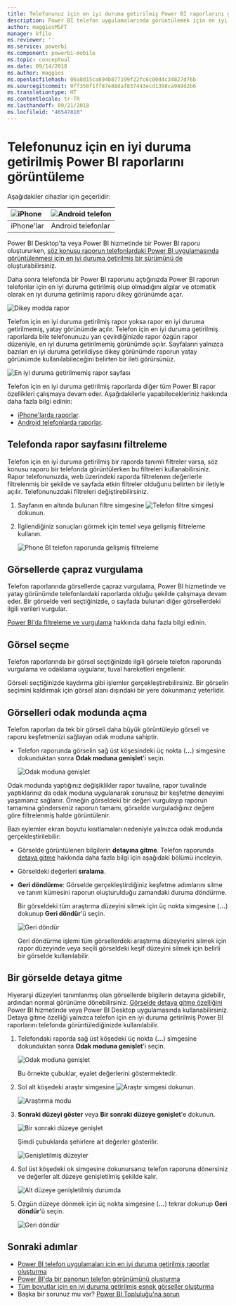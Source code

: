 ```yaml
---
title: Telefonunuz için en iyi duruma getirilmiş Power BI raporlarını görüntüleme
description: Power BI telefon uygulamalarında görüntülemek için en iyi duruma getirilmiş rapor sayfalarıyla etkileşim kurma hakkında bilgi edinin.
author: maggiesMSFT
manager: kfile
ms.reviewer: ''
ms.service: powerbi
ms.component: powerbi-mobile
ms.topic: conceptual
ms.date: 09/14/2018
ms.author: maggies
ms.openlocfilehash: 06a8d15ca894b877199f22fc6c00d4c34827d76b
ms.sourcegitcommit: 0ff358f1ff87e88daf837443ecd1398ca949d2b6
ms.translationtype: HT
ms.contentlocale: tr-TR
ms.lasthandoff: 09/21/2018
ms.locfileid: "46547810"
---
```

# <a name="view-power-bi-reports-optimized-for-your-phone"></a>Telefonunuz için en iyi duruma getirilmiş Power BI raporlarını görüntüleme

Aşağıdakiler cihazlar için geçerlidir:

| ![iPhone](./media/mobile-apps-view-phone-report/ios-logo-40-px.png) | ![Android telefon](./media/mobile-apps-view-phone-report/android-logo-40-px.png) |
|:--- |:--- |
| iPhone'lar |Android telefonlar |

Power BI Desktop'ta veya  Power BI hizmetinde bir Power BI raporu oluştururken, [söz konusu raporun telefonlardaki Power BI uygulamasında görüntülenmesi için en iyi duruma getirilmiş bir sürümünü de](../../desktop-create-phone-report.md) oluşturabilirsiniz.

Daha sonra telefonda bir Power BI raporunu açtığınızda Power BI raporun telefonlar için en iyi duruma getirilmiş olup olmadığını algılar ve otomatik olarak en iyi duruma getirilmiş raporu dikey görünümde açar.

![Dikey modda rapor](./media/mobile-apps-view-phone-report/07-power-bi-phone-report-portrait.png)

Telefon için en iyi duruma getirilmiş rapor yoksa rapor en iyi duruma getirilmemiş, yatay görünümde açılır. Telefon için en iyi duruma getirilmiş raporlarda bile telefonunuzu yan çevirdiğinizde rapor özgün rapor düzeniyle, en iyi duruma getirilmemiş görünümde açılır. Sayfaların yalnızca bazıları en iyi duruma getirildiyse dikey görünümde raporun yatay görünümde kullanılabileceğini belirten bir ileti görürsünüz.

![En iyi duruma getirilmemiş rapor sayfası](./media/mobile-apps-view-phone-report/06-power-bi-phone-report-page-not-optimized.png)

Telefon için en iyi duruma getirilmiş raporlarda diğer tüm Power BI rapor özellikleri çalışmaya devam eder. Aşağıdakilerle yapabilecekleriniz hakkında daha fazla bilgi edinin:

* [iPhone'larda raporlar](mobile-reports-in-the-mobile-apps.md). 
* [Android telefonlarda raporlar](mobile-reports-in-the-mobile-apps.md).

## <a name="filter-the-report-page-on-a-phone"></a>Telefonda rapor sayfasını filtreleme
Telefon için en iyi duruma getirilmiş bir raporda tanımlı filtreler varsa, söz konusu raporu bir telefonda görüntülerken bu filtreleri kullanabilirsiniz. Rapor telefonunuzda, web üzerindeki raporda filtrelenen değerlerle filtrelenmiş bir şekilde ve sayfada etkin filtreler olduğunu belirten bir iletiyle açılır. Telefonunuzdaki filtreleri değiştirebilirsiniz.

1. Sayfanın en altında bulunan filtre simgesine ![Telefon filtre simgesi](./media/mobile-apps-view-phone-report/power-bi-phone-filter-icon.png) dokunun. 
2. İlgilendiğiniz sonuçları görmek için temel veya gelişmiş filtreleme kullanın.
   
    ![Phone BI telefon raporunda gelişmiş filtreleme](./media/mobile-apps-view-phone-report/power-bi-iphone-advanced-filter-toronto.gif)

## <a name="cross-highlight-visuals"></a>Görsellerde çapraz vurgulama
Telefon raporlarında görsellerde çapraz vurgulama, Power BI hizmetinde ve yatay görünümde telefonlardaki raporlarda olduğu şekilde çalışmaya devam eder. Bir görselde veri seçtiğinizde, o sayfada bulunan diğer görsellerdeki ilgili verileri vurgular.

[Power BI'da filtreleme ve vurgulama](../../power-bi-reports-filters-and-highlighting.md) hakkında daha fazla bilgi edinin.

## <a name="select-visuals"></a>Görsel seçme
Telefon raporlarında bir görsel seçtiğinizde ilgili görsele telefon raporunda vurgulama ve odaklama uygulanır, tuval hareketleri engellenir.

Görseli seçtiğinizde kaydırma gibi işlemler gerçekleştirebilirsiniz. Bir görselin seçimini kaldırmak için görsel alanı dışındaki bir yere dokunmanız yeterlidir.

## <a name="open-visuals-in-focus-mode"></a>Görselleri odak modunda açma
Telefon raporları da tek bir görseli daha büyük görüntüleyip görseli ve raporu keşfetmenizi sağlayan odak moduna sahiptir.

* Telefon raporunda görselin sağ üst köşesindeki üç nokta (**...**) simgesine dokunduktan sonra **Odak moduna genişlet**'i seçin.
  
    ![Odak moduna genişlet](././media/mobile-apps-view-phone-report/power-bi-phone-report-focus-mode.png)

Odak modunda yaptığınız değişiklikler rapor tuvaline, rapor tuvalinde yaptıklarınız da odak moduna uygulanarak sorunsuz bir keşfetme deneyimi yaşamanız sağlanır. Örneğin görseldeki bir değeri vurgulayıp raporun tamamına gönderseniz raporun tamamı, görselde vurguladığınız değere göre filtrelenmiş halde görüntülenir.

Bazı eylemler ekran boyutu kısıtlamaları nedeniyle yalnızca odak modunda gerçekleştirilebilir:

* Görselde görüntülenen bilgilerin **detayına gitme**. Telefon raporunda [detaya gitme](mobile-apps-view-phone-report.md#drill-down-in-a-visual) hakkında daha fazla bilgi için aşağıdaki bölümü inceleyin.
* Görseldeki değerleri **sıralama**.
* **Geri döndürme**: Görselde gerçekleştirdiğiniz keşfetme adımlarını silme ve tanım kümesini raporun oluşturulduğu zamandaki duruma döndürme.
  
    Bir görseldeki tüm araştırma düzeyini silmek için üç nokta simgesine (**...**) dokunup **Geri döndür**'ü seçin.
  
    ![Geri döndür](././media/mobile-apps-view-phone-report/power-bi-phone-report-revert-levels.png)
  
    Geri döndürme işlemi tüm görsellerdeki araştırma düzeylerini silmek için rapor düzeyinde veya seçili görseldeki keşif düzeyini silmek için belirli bir görselde kullanılabilir.   

## <a name="drill-down-in-a-visual"></a>Bir görselde detaya gitme
Hiyerarşi düzeyleri tanımlanmış olan görsellerde bilgilerin detayına gidebilir, ardından normal görünüme dönebilirsiniz. [Görselde detaya gitme özelliğini](../end-user-drill.md) Power BI hizmetinde veya Power BI Desktop uygulamasında kullanabilirsiniz. Detaya gitme özelliği yalnızca telefon için en iyi duruma getirilmiş Power BI raporlarını telefonda görüntülediğinizde kullanılabilir. 

1. Telefondaki raporda sağ üst köşedeki üç nokta (**...**) simgesine dokunduktan sonra **Odak moduna genişlet**'i seçin.
   
    ![Odak moduna genişlet](././media/mobile-apps-view-phone-report/power-bi-phone-report-focus-mode.png)
   
    Bu örnekte çubuklar, eyalet değerlerini göstermektedir.
2. Sol alt köşedeki araştır simgesine ![Araştır simgesi](./media/mobile-apps-view-phone-report/power-bi-phone-report-explore-icon.png) dokunun.
   
    ![Araştırma modu](./media/mobile-apps-view-phone-report/power-bi-phone-report-explore-mode.png)
3. **Sonraki düzeyi göster** veya **Bir sonraki düzeye genişlet**'e dokunun.
   
    ![Bir sonraki düzeye genişlet](./media/mobile-apps-view-phone-report/power-bi-phone-report-expand-levels.png)
   
    Şimdi çubuklarda şehirlere ait değerler gösterilir.
   
    ![Genişletilmiş düzeyler](./media/mobile-apps-view-phone-report/power-bi-phone-report-expanded-levels.png)
4. Sol üst köşedeki ok simgesine dokunursanız telefon raporuna dönersiniz ve değerler alt düzeye genişletilmiş şekilde kalır.
   
    ![Alt düzeye genişletilmiş durumda](./media/mobile-apps-view-phone-report/power-bi-back-to-phone-report-expanded-levels.png)
5. Özgün düzeye dönmek için üç nokta simgesine (**...**) tekrar dokunup **Geri döndür**'ü seçin.
   
    ![Geri döndür](././media/mobile-apps-view-phone-report/power-bi-phone-report-revert-levels.png)

## <a name="next-steps"></a>Sonraki adımlar
* [Power BI telefon uygulamaları için en iyi duruma getirilmiş raporlar oluşturma](../../desktop-create-phone-report.md)
* [Power BI'da bir panonun telefon görünümünü oluşturma](../../service-create-dashboard-mobile-phone-view.md)
* [Tüm boyutlar için en iyi duruma getirilmiş esnek görseller oluşturma](../../visuals/desktop-create-responsive-visuals.md)
* Başka bir sorunuz mu var? [Power BI Topluluğu'na sorun](http://community.powerbi.com/)

